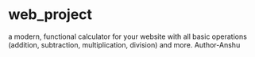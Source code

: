 # web_project
a modern, functional calculator for your website with all basic operations (addition, subtraction, multiplication, division) and more. 
Author-Anshu
